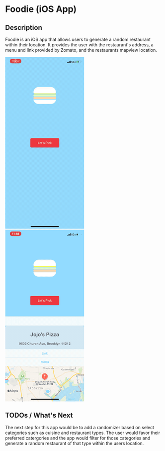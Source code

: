 # Foodie (iOS App)

## Description

Foodie is an iOS app that allows users to generate a random restaurant within their location. It provides the user with 
the restaurant's address, a menu and link provided by Zomato, and the restaurants mapview location.

![](App1.gif) &nbsp;&nbsp;&nbsp;&nbsp;&nbsp;&nbsp; ![](App2.gif)

## TODOs / What's Next

The next step for this app would be to add a randomizer based on select categories such as cuisine and restaurant types. The user would favor their preferred catergories and the app would filter for those categories and generate a random restaurant of that type within the users location.



